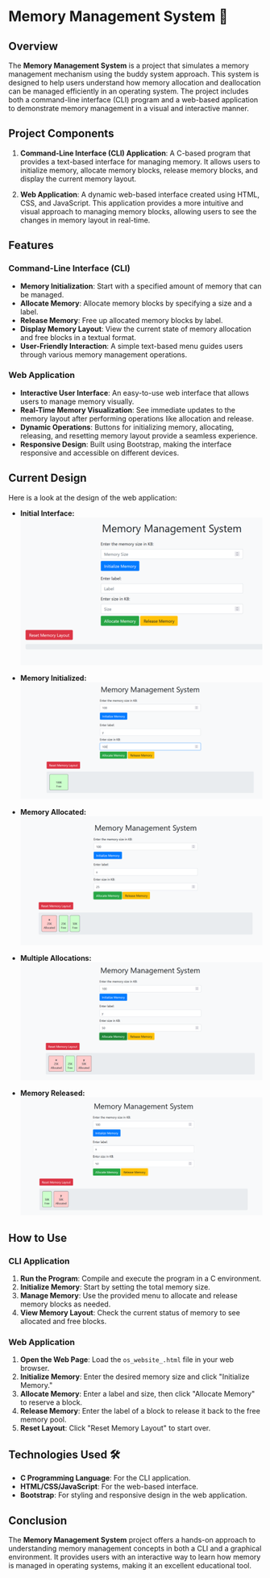 # Memory Management System 🧠

## Overview 

The **Memory Management System** is a project that simulates a memory management mechanism using the buddy system approach. This system is designed to help users understand how memory allocation and deallocation can be managed efficiently in an operating system. The project includes both a command-line interface (CLI) program and a web-based application to demonstrate memory management in a visual and interactive manner.

## Project Components 

1. **Command-Line Interface (CLI) Application**: A C-based program that provides a text-based interface for managing memory. It allows users to initialize memory, allocate memory blocks, release memory blocks, and display the current memory layout.
   
2. **Web Application**: A dynamic web-based interface created using HTML, CSS, and JavaScript. This application provides a more intuitive and visual approach to managing memory blocks, allowing users to see the changes in memory layout in real-time.

## Features 

### Command-Line Interface (CLI)

- **Memory Initialization**: Start with a specified amount of memory that can be managed.
- **Allocate Memory**: Allocate memory blocks by specifying a size and a label.
- **Release Memory**: Free up allocated memory blocks by label.
- **Display Memory Layout**: View the current state of memory allocation and free blocks in a textual format.
- **User-Friendly Interaction**: A simple text-based menu guides users through various memory management operations.

### Web Application

- **Interactive User Interface**: An easy-to-use web interface that allows users to manage memory visually.
- **Real-Time Memory Visualization**: See immediate updates to the memory layout after performing operations like allocation and release.
- **Dynamic Operations**: Buttons for initializing memory, allocating, releasing, and resetting memory layout provide a seamless experience.
- **Responsive Design**: Built using Bootstrap, making the interface responsive and accessible on different devices.

## Current Design 

Here is a look at the design of the web application:

- **Initial Interface:**
  ![Initial Interface](https://github.com/omarbasha19/Dynamic-Memory-Management-Simulator/blob/main/photos/Screen%201.png?raw=true)

- **Memory Initialized:**
  ![Memory Initialized](https://github.com/omarbasha19/Dynamic-Memory-Management-Simulator/blob/main/photos/Screen%205.png?raw=true)

- **Memory Allocated:**
  ![Memory Allocated](https://github.com/omarbasha19/Dynamic-Memory-Management-Simulator/blob/main/photos/Screen%202.png?raw=true)

- **Multiple Allocations:**
  ![Multiple Allocations](https://github.com/omarbasha19/Dynamic-Memory-Management-Simulator/blob/main/photos/Screen%203.png?raw=true)

- **Memory Released:**
  ![Memory Released](https://github.com/omarbasha19/Dynamic-Memory-Management-Simulator/blob/main/photos/Screen%204.png?raw=true)

## How to Use 

### CLI Application

1. **Run the Program**: Compile and execute the program in a C environment.
2. **Initialize Memory**: Start by setting the total memory size.
3. **Manage Memory**: Use the provided menu to allocate and release memory blocks as needed.
4. **View Memory Layout**: Check the current status of memory to see allocated and free blocks.

### Web Application

1. **Open the Web Page**: Load the `os_website_.html` file in your web browser.
2. **Initialize Memory**: Enter the desired memory size and click "Initialize Memory."
3. **Allocate Memory**: Enter a label and size, then click "Allocate Memory" to reserve a block.
4. **Release Memory**: Enter the label of a block to release it back to the free memory pool.
5. **Reset Layout**: Click "Reset Memory Layout" to start over.

## Technologies Used 🛠️

- **C Programming Language**: For the CLI application.
- **HTML/CSS/JavaScript**: For the web-based interface.
- **Bootstrap**: For styling and responsive design in the web application.

## Conclusion 

The **Memory Management System** project offers a hands-on approach to understanding memory management concepts in both a CLI and a graphical environment. It provides users with an interactive way to learn how memory is managed in operating systems, making it an excellent educational tool.

